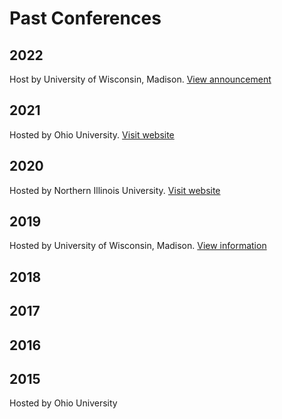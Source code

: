 # Past Conferences

## 2022

Host by University of Wisconsin, Madison. [View announcement](https://seasia.wisc.edu/cots-conference-announcement/)

## 2021

Hosted by Ohio University. [Visit website](https://www.ohio.edu/cis/council-on-thai-studies)

## 2020

Hosted by Northern Illinois University. [Visit website](https://www.niu.edu/cots/council/index.shtml)

## 2019

Hosted by University of Wisconsin, Madison. [View information](https://seasia.wisc.edu/wp-content/uploads/sites/218/2019/10/Council-on-Thai-Studies-2019-1.pdf)

## 2018

## 2017

## 2016

## 2015

Hosted by Ohio University
